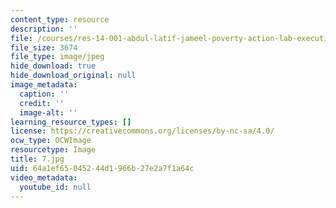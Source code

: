 ```yaml
---
content_type: resource
description: ''
file: /courses/res-14-001-abdul-latif-jameel-poverty-action-lab-executive-training-evaluating-social-programs-2009-spring-2009/64a1ef65045244d1966b27e2a7f1a64c_7.jpg
file_size: 3674
file_type: image/jpeg
hide_download: true
hide_download_original: null
image_metadata:
  caption: ''
  credit: ''
  image-alt: ''
learning_resource_types: []
license: https://creativecommons.org/licenses/by-nc-sa/4.0/
ocw_type: OCWImage
resourcetype: Image
title: 7.jpg
uid: 64a1ef65-0452-44d1-966b-27e2a7f1a64c
video_metadata:
  youtube_id: null
---
```

